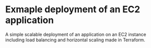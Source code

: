 # Exmaple deployment of an EC2 application

A simple scalable deployment of an application on an EC2 instance including load balancing and horizontal scaling made in Terraform.
